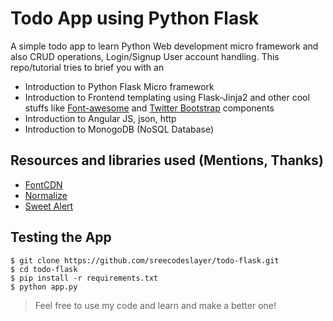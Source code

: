 # Todo App using Python Flask
A simple todo app to learn Python Web development micro framework and also CRUD operations, Login/Signup User account handling.
This repo/tutorial tries to brief you with an
* Introduction to Python Flask Micro framework
* Introduction to Frontend templating using Flask-Jinja2 and other cool stuffs like [Font-awesome](http://fontawesome.io/) and [Twitter Bootstrap](http://getbootstrap.com/) components
* Introduction to Angular JS, json, http
* Introduction to MonogoDB (NoSQL Database)

## Resources and libraries used (Mentions, Thanks)
* [FontCDN](http://fontcdn.org/)
* [Normalize](https://github.com/necolas/normalize.css)
* [Sweet Alert](http://t4t5.github.io/sweetalert/)

## Testing the App
`$ git clone https://github.com/sreecodeslayer/todo-flask.git`  
`$ cd todo-flask`  
`$ pip install -r requirements.txt`  
`$ python app.py`

> Feel free to use my code and learn and make a better one!
